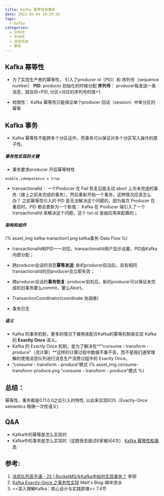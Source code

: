 ```yaml
---
title: Kafka 幂等性和事务
date: 2022-05-04 18:29:58
tags:
  - Kafka
categories:
  - 分布式 
  - 中间件
  - 消息系统
  - 事务
---
```


<p></p>
<!-- more -->

## Kafka 幂等性

+ 为了实现生产者的幂等性， 引入了producer id（PID）和 序列号（sequence number）
  **PID**: producer 初始化的时候分配
  **序列号**： producer每发送一条消息，就会将<PID, 分区>对应的序列号的值+1.

+ 局限性： Kafka 幂等性只能保证单个producer 回话（session）中单分区的幂等



## Kafka 事务

+ Kafka 幂等性不能跨多个分区运作，而事务可以保证对多个分区写入操作的原子性。

##### 事务性实现的关键

+ 事务要求producer 开启幂等特性
```
enable.idempotence = true
```

+ transactionalId：
  一个Producer 在 Fail 恢复后能主动 abort 上次未完成的事务（接上之前未完成的事务），然后重新开始一个事务，这种情况应该怎么办？
  之前幂等性引入的 PID 是无法解决这个问题的，因为每次 Producer 在重启时，PID 都会更新为一个新值：
  Kafka 在 Producer 端引入了一个 transactionalId 来解决这个问题，这个 txn.id 是由应用来配置的；


##### 架构和组件
{% asset_img  kafka-tranaction1.png  kafka事务-Data Flow %}

+ transactionalId和PID一一对应，transactionalId用户显示设置，PID由Kafka内部分配；
+ 跨producer会话的消息**幂等发送**: 新的producer启动后，具有相同transactionalId的旧producer会立即失效；
+ 跨producer会话的**事务恢复**: producer宕机后，新的producer可以保证未完成的旧事务要么commit，要么Abort。

+ TransactionCoordinator(coordinate 协调者)
+ 事务日志

##### 语义
+ Kafka 的事务机制，更多的情况下被用来配合Kafka的幂等机制来实现 Kafka 的 **Exactly Once** 语义。
+ Kafka 的 Exactly Once 机制，是为了解决在**"consume - transform - produce"（流计算）**这样的计算过程中数据不重不丢，而不是我们通常理解的使用消息队列进行消息生产消费过程中的 Exactly Once。
+ ”consume - transform - produce“模式
  {% asset_img consume-transform-produce.png "consume - transform - produce"模式 %}

## 总结：
幂等性、事务都是0.11.0.0之后引入的特性, 以此来实现EOS（Exactly-Once semantics 精确一次性语义）

## Q&A
+    Kafka中的幂等是怎么实现的 
+    Kafka中的事务是怎么实现的（这题我去面试6家被问4次） 
     [Kafka 幂等性和事务](../../../../2022/05/04/kafkaTransaction/)

## 参考:
1. [消息队列高手课 - 25 | RocketMQ与Kafka中如何实现事务？]() 李玥
2. [Kafka Exactly-Once 之事务性实现](http://matt33.com/2018/11/04/kafka-transaction/)  Matt's Blog-柳年思水
3. <<深入理解Kafka：核心设计与实践原理>>  7.4节
